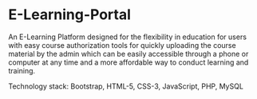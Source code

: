 # E-Learning-Portal
An E-Learning Platform designed for the flexibility in education for users with easy course authorization tools for
quickly uploading the course material by the admin which can be easily accessible through a phone or computer at any
time and a more affordable way to conduct learning and training.

Technology stack: Bootstrap, HTML-5, CSS-3, JavaScript, PHP, MySQL

                 
